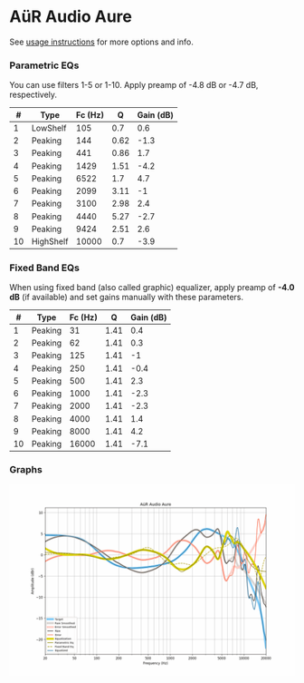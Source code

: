 # AüR Audio Aure
See [usage instructions](https://github.com/jaakkopasanen/AutoEq#usage) for more options and info.

### Parametric EQs
You can use filters 1-5 or 1-10. Apply preamp of -4.8 dB or -4.7 dB, respectively.

|   # | Type      |   Fc (Hz) |    Q |   Gain (dB) |
|-----|-----------|-----------|------|-------------|
|   1 | LowShelf  |       105 | 0.7  |         0.6 |
|   2 | Peaking   |       144 | 0.62 |        -1.3 |
|   3 | Peaking   |       441 | 0.86 |         1.7 |
|   4 | Peaking   |      1429 | 1.51 |        -4.2 |
|   5 | Peaking   |      6522 | 1.7  |         4.7 |
|   6 | Peaking   |      2099 | 3.11 |        -1   |
|   7 | Peaking   |      3100 | 2.98 |         2.4 |
|   8 | Peaking   |      4440 | 5.27 |        -2.7 |
|   9 | Peaking   |      9424 | 2.51 |         2.6 |
|  10 | HighShelf |     10000 | 0.7  |        -3.9 |

### Fixed Band EQs
When using fixed band (also called graphic) equalizer, apply preamp of **-4.0 dB** (if available) and set gains manually with these parameters.

|   # | Type    |   Fc (Hz) |    Q |   Gain (dB) |
|-----|---------|-----------|------|-------------|
|   1 | Peaking |        31 | 1.41 |         0.4 |
|   2 | Peaking |        62 | 1.41 |         0.3 |
|   3 | Peaking |       125 | 1.41 |        -1   |
|   4 | Peaking |       250 | 1.41 |        -0.4 |
|   5 | Peaking |       500 | 1.41 |         2.3 |
|   6 | Peaking |      1000 | 1.41 |        -2.3 |
|   7 | Peaking |      2000 | 1.41 |        -2.3 |
|   8 | Peaking |      4000 | 1.41 |         1.4 |
|   9 | Peaking |      8000 | 1.41 |         4.2 |
|  10 | Peaking |     16000 | 1.41 |        -7.1 |

### Graphs
![](./A%C3%BCR%20Audio%20Aure.png)
